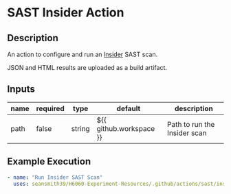 # SAST Insider Action

## Description

An action to configure and run an [Insider](https://github.com/insidersec/insider) SAST scan.

JSON and HTML results are uploaded as a build artifact.

## Inputs

| name | required | type   | default                 | description                  |
| ---- | -------- | ------ | ----------------------- | ---------------------------- |
| path | false    | string | ${{ github.workspace }} | Path to run the Insider scan |

## Example Execution

```yaml
- name: "Run Insider SAST Scan"
  uses: seansmith39/H6060-Experiment-Resources/.github/actions/sast/insider
```
